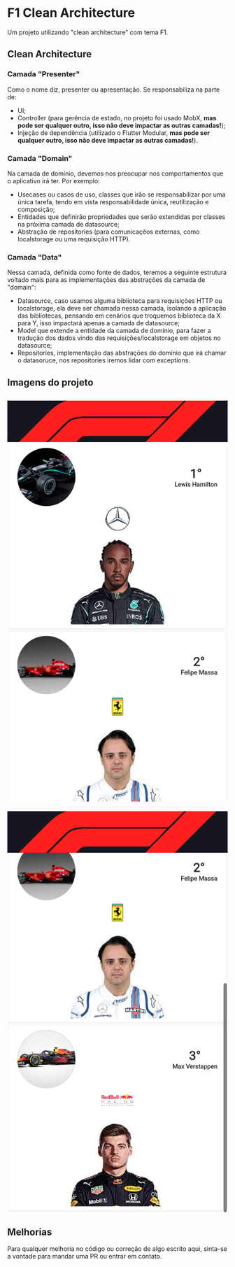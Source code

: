 # F1 Clean Architecture

Um projeto utilizando "clean architecture" com tema F1.

## Clean Architecture

### Camada "Presenter"
Como o nome diz, presenter ou apresentação. Se responsabiliza na parte de:
- UI; 
- Controller (para gerência de estado, no projeto foi usado MobX, **mas pode ser qualquer outro, isso não deve impactar as outras camadas!**);
- Injeção de dependência (utilizado o Flutter Modular, **mas pode ser qualquer outro, isso não deve impactar as outras camadas!**).

### Camada "Domain"
Na camada de domínio, devemos nos preocupar nos comportamentos que o aplicativo irá ter. Por exemplo:
- Usecases ou casos de uso, classes que irão se responsabilizar por uma única tarefa, tendo em vista responsabilidade única, reutilização e composição;
- Entidades que definirão propriedades que serão extendidas por classes na próxima camada de datasource;
- Abstração de repositories (para comunicaçẽos externas, como localstorage ou uma requisição HTTP).

### Camada "Data"
Nessa camada, definida como fonte de dados, teremos a seguinte estrutura voltado mais para as implementações das abstrações da camada de "domain":
- Datasource, caso usamos alguma biblioteca para requisições HTTP ou localstorage, ela deve ser chamada nessa camada, isolando a aplicação das bibliotecas, pensando em cenários que troquemos biblioteca da X para Y, isso impactará apenas a camada de datasource;
- Model que extende a entidade da camada de domínio, para fazer a tradução dos dados vindo das requisições/localstorage em objetos no datasource;
- Repositories, implementação das abstrações do domínio que irá chamar o datasoruce, nos repositories iremos lidar com exceptions.

## Imagens do projeto
![Home](./flutter_01.png)
-
![Home](./flutter_02.png)

## Melhorias
Para qualquer melhoria no código ou correção de algo escrito aqui, sinta-se a vontade para mandar uma PR ou entrar em contato. 
